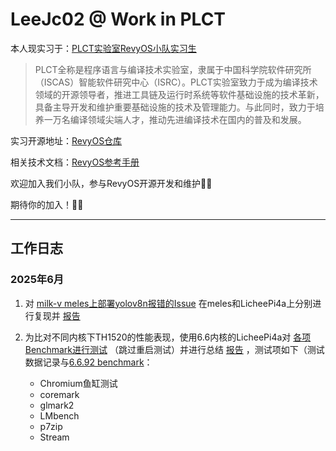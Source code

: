 # LeeJc02 @ Work in PLCT
本人现实习于：[PLCT实验室RevyOS小队实习生](https://github.com/lazyparser/weloveinterns/blob/master/open-internships.md)


>PLCT全称是程序语言与编译技术实验室，隶属于中国科学院软件研究所（ISCAS）智能软件研究中心（ISRC）。PLCT实验室致力于成为编译技术领域的开源领导者，推进工具链及运行时系统等软件基础设施的技术革新，具备主导开发和维护重要基础设施的技术及管理能力。与此同时，致力于培养一万名编译领域尖端人才，推动先进编译技术在国内的普及和发展。

实习开源地址：[RevyOS仓库](https://github.com/revyos)

相关技术文档：[RevyOS参考手册](https://docs.revyos.dev)



欢迎加入我们小队，参与RevyOS开源开发和维护🥰🥰

期待你的加入！🥳🥳

---

## 工作日志

### 2025年6月

1. 对 [milk-v meles上部署yolov8n报错的Issue](https://github.com/revyos/revyos/issues/131) 在meles和LicheePi4a上分别进行复现并 [报告](report/report01.md)

2. 为比对不同内核下TH1520的性能表现，使用6.6内核的LicheePi4a对 [各项Benchmark进行测试](https://docs.revyos.dev/docs/benchmark/Chromium-Fish-Bowl-Test/) （跳过重启测试）并进行总结 [报告](report/report02.md) ，测试项如下（测试数据记录与[6.6.92 benchmark](test_data/6.6.92%20benchmark/)：
    - Chromium鱼缸测试
    - coremark
    - glmark2
    - LMbench
    - p7zip
    - Stream

